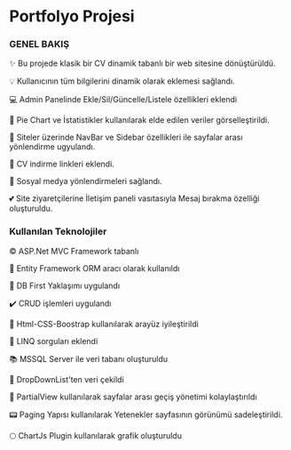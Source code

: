 # Portfolyo Projesi

### GENEL BAKIŞ
:sparkles: Bu projede klasik bir CV dinamik tabanlı bir web sitesine dönüştürüldü. 

:bulb: Kullanıcının tüm bilgilerini dinamik olarak eklemesi sağlandı.

💻 Admin Panelinde Ekle/Sil/Güncelle/Listele özellikleri eklendi

🥮 Pie Chart ve İstatistikler kullanılarak elde edilen veriler görselleştirildi.

:bookmark_tabs: Siteler üzerinde NavBar ve Sidebar özellikleri ile sayfalar arası yönlendirme ugyulandı.

:paperclip: CV indirme linkleri eklendi.

:round_pushpin: Sosyal medya yönlendirmeleri sağlandı.

:two_hearts: Site ziyaretçilerine İletişim paneli vasıtasıyla Mesaj bırakma özelliği oluşturuldu.

### Kullanılan Teknolojiler
:copyright: ASP.Net MVC Framework tabanlı

:mag_right: Entity Framework ORM aracı olarak kullanıldı

:100: DB First Yaklaşımı uygulandı

:heavy_check_mark: CRUD işlemleri uygulandı

:circus_tent: Html-CSS-Boostrap kullanılarak arayüz iyileştirildi

:rocket: LINQ sorguları eklendi

:books: MSSQL Server ile veri tabanı oluşturuldu

:low_brightness: DropDownList'ten veri çekildi

:hammer: PartialView kullanılarak sayfalar arası geçiş yönetimi kolaylaştırıldı

:pager: Paging Yapısı kullanılarak Yetenekler sayfasının görünümü sadeleştirildi.

:full_moon: ChartJs Plugin kullanılarak grafik oluşturuldu
